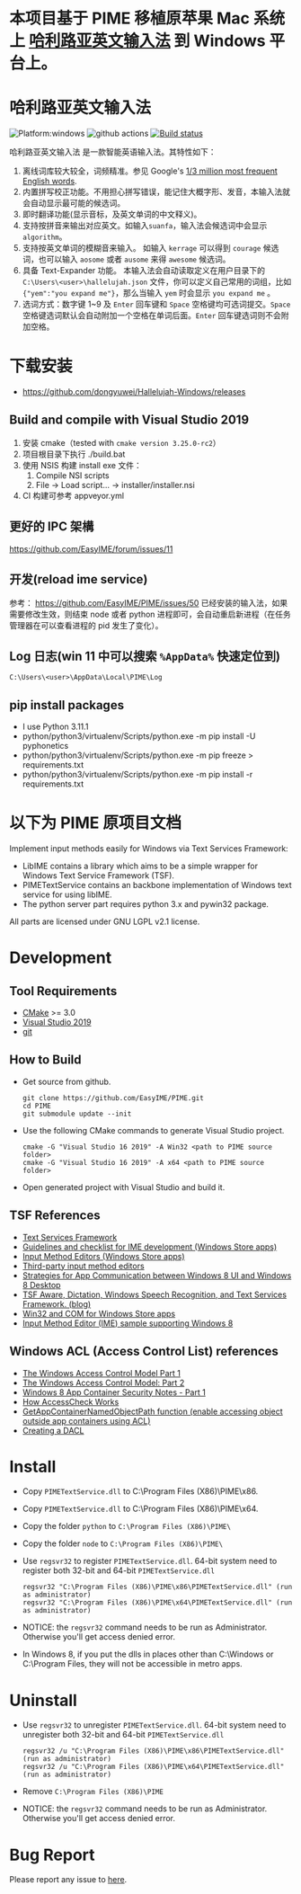 # 本项目基于 PIME 移植原苹果 Mac 系统上 [哈利路亚英文输入法](https://github.com/dongyuwei/hallelujahIM) 到 Windows 平台上。

# 哈利路亚英文输入法
![Platform:windows](https://img.shields.io/badge/platform-windows-blue)
![github actions](https://github.com/dongyuwei/Hallelujah-Windows/actions/workflows/ci.yaml/badge.svg)
[![Build status](https://ci.appveyor.com/api/projects/status/ch2ojcgq10gk3622?svg=true)](https://ci.appveyor.com/project/dongyuwei/hallelujah-windows)

哈利路亚英文输入法 是一款智能英语输入法。其特性如下：

1. 离线词库较大较全，词频精准。参见 Google's [1/3 million most frequent English words](http://norvig.com/ngrams/count_1w.txt).
2. 内置拼写校正功能。不用担心拼写错误，能记住大概字形、发音，本输入法就会自动显示最可能的候选词。
3. 即时翻译功能(显示音标，及英文单词的中文释义)。
4. 支持按拼音来输出对应英文。如输入`suanfa`，输入法会候选词中会显示 `algorithm`。
5. 支持按英文单词的模糊音来输入。 如输入 `kerrage` 可以得到 `courage` 候选词，也可以输入 `aosome` 或者 `ausome` 来得 `awesome` 候选词。
6. 具备 Text-Expander 功能。 本输入法会自动读取定义在用户目录下的`C:\Users\<user>\hallelujah.json` 文件，你可以定义自己常用的词组，比如 `{"yem":"you expand me"}`，那么当输入 `yem` 时会显示 `you expand me` 。
7. 选词方式：数字键 1~9 及 `Enter` 回车键和 `Space` 空格键均可选词提交。`Space` 空格键选词默认会自动附加一个空格在单词后面。`Enter` 回车键选词则不会附加空格。

# 下载安装

-   https://github.com/dongyuwei/Hallelujah-Windows/releases

## Build and compile with Visual Studio 2019

1. 安装 cmake（tested with `cmake version 3.25.0-rc2`）
2. 项目根目录下执行 ./build.bat
3. 使用 NSIS 构建 install exe 文件：
    1. Compile NSI scripts
    2. File -> Load script... -> installer/installer.nsi
4. CI 构建可参考 appveyor.yml

## 更好的 IPC 架構

https://github.com/EasyIME/forum/issues/11

## 开发(reload ime service)

参考： https://github.com/EasyIME/PIME/issues/50
已经安装的输入法，如果需要修改生效，则结束 node 或者 python 进程即可，会自动重启新进程（在任务管理器在可以查看进程的 pid 发生了变化）。

## Log 日志(win 11 中可以搜索 `%AppData%` 快速定位到)

`C:\Users\<user>\AppData\Local\PIME\Log`

## pip install packages
- I use Python 3.11.1
-   python/python3/virtualenv/Scripts/python.exe -m pip install -U pyphonetics
-   python/python3/virtualenv/Scripts/python.exe -m pip freeze > requirements.txt
-   python/python3/virtualenv/Scripts/python.exe -m pip install -r requirements.txt

# 以下为 PIME 原项目文档

Implement input methods easily for Windows via Text Services Framework:

-   LibIME contains a library which aims to be a simple wrapper for Windows Text Service Framework (TSF).
-   PIMETextService contains an backbone implementation of Windows text service for using libIME.
-   The python server part requires python 3.x and pywin32 package.

All parts are licensed under GNU LGPL v2.1 license.

# Development

## Tool Requirements

-   [CMake](http://www.cmake.org/) >= 3.0
-   [Visual Studio 2019](https://visualstudio.microsoft.com/vs)
-   [git](http://windows.github.com/)

## How to Build

-   Get source from github.

        git clone https://github.com/EasyIME/PIME.git
        cd PIME
        git submodule update --init

-   Use the following CMake commands to generate Visual Studio project.

        cmake -G "Visual Studio 16 2019" -A Win32 <path to PIME source folder>
        cmake -G "Visual Studio 16 2019" -A x64 <path to PIME source folder>

-   Open generated project with Visual Studio and build it.

## TSF References

-   [Text Services Framework](http://msdn.microsoft.com/en-us/library/windows/desktop/ms629032%28v=vs.85%29.aspx)
-   [Guidelines and checklist for IME development (Windows Store apps)](http://msdn.microsoft.com/en-us/library/windows/apps/hh967425.aspx)
-   [Input Method Editors (Windows Store apps)](http://msdn.microsoft.com/en-us/library/windows/apps/hh967426.aspx)
-   [Third-party input method editors](http://msdn.microsoft.com/en-us/library/windows/desktop/hh848069%28v=vs.85%29.aspx)
-   [Strategies for App Communication between Windows 8 UI and Windows 8 Desktop](http://software.intel.com/en-us/articles/strategies-for-app-communication-between-windows-8-ui-and-windows-8-desktop)
-   [TSF Aware, Dictation, Windows Speech Recognition, and Text Services Framework. (blog)](http://blogs.msdn.com/b/tsfaware/?Redirected=true)
-   [Win32 and COM for Windows Store apps](http://msdn.microsoft.com/en-us/library/windows/apps/br205757.aspx)
-   [Input Method Editor (IME) sample supporting Windows 8](http://code.msdn.microsoft.com/windowsdesktop/Input-Method-Editor-IME-b1610980)

## Windows ACL (Access Control List) references

-   [The Windows Access Control Model Part 1](http://www.codeproject.com/Articles/10042/The-Windows-Access-Control-Model-Part-1#SID)
-   [The Windows Access Control Model: Part 2](http://www.codeproject.com/Articles/10200/The-Windows-Access-Control-Model-Part-2#SidFun)
-   [Windows 8 App Container Security Notes - Part 1](http://recxltd.blogspot.tw/2012/03/windows-8-app-container-security-notes.html)
-   [How AccessCheck Works](http://msdn.microsoft.com/en-us/library/windows/apps/aa446683.aspx)
-   [GetAppContainerNamedObjectPath function (enable accessing object outside app containers using ACL)](http://msdn.microsoft.com/en-us/library/windows/desktop/hh448493)
-   [Creating a DACL](http://msdn.microsoft.com/en-us/library/windows/apps/ms717798.aspx)

# Install

-   Copy `PIMETextService.dll` to C:\Program Files (X86)\PIME\x86\.
-   Copy `PIMETextService.dll` to C:\Program Files (X86)\PIME\x64\.
-   Copy the folder `python` to `C:\Program Files (X86)\PIME\`
-   Copy the folder `node` to `C:\Program Files (X86)\PIME\`
-   Use `regsvr32` to register `PIMETextService.dll`. 64-bit system need to register both 32-bit and 64-bit `PIMETextService.dll`

        regsvr32 "C:\Program Files (X86)\PIME\x86\PIMETextService.dll" (run as administrator)
        regsvr32 "C:\Program Files (X86)\PIME\x64\PIMETextService.dll" (run as administrator)

-   NOTICE: the `regsvr32` command needs to be run as Administrator. Otherwise you'll get access denied error.
-   In Windows 8, if you put the dlls in places other than C:\Windows or C:\Program Files, they will not be accessible in metro apps.

# Uninstall

-   Use `regsvr32` to unregister `PIMETextService.dll`. 64-bit system need to unregister both 32-bit and 64-bit `PIMETextService.dll`

        regsvr32 /u "C:\Program Files (X86)\PIME\x86\PIMETextService.dll" (run as administrator)
        regsvr32 /u "C:\Program Files (X86)\PIME\x64\PIMETextService.dll" (run as administrator)

-   Remove `C:\Program Files (X86)\PIME`

-   NOTICE: the `regsvr32` command needs to be run as Administrator. Otherwise you'll get access denied error.

# Bug Report

Please report any issue to [here](https://github.com/EasyIME/PIME/issues).
